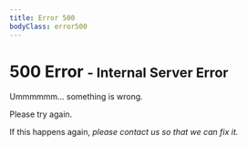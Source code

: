 ```yaml
---
title: Error 500
bodyClass: error500
---
```


500 Error <small>- Internal Server Error</small>
=====

Ummmmmm... something is wrong.

Please try again.

If this happens again, *please contact us so that we can fix it.*
